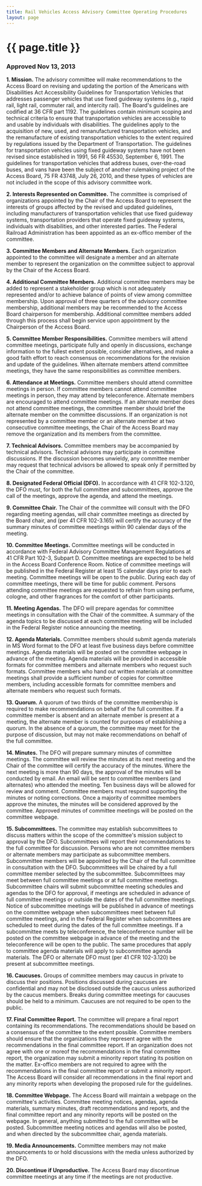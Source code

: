 ```yaml
---
title: Rail Vehicles Access Advisory Committee Operating Procedures
layout: page
---
```

# {{ page.title }}
### Approved Nov 13, 2013

**1\.  Mission.**  The advisory committee will make recommendations to the Access Board on revising and updating the portion of the Americans with Disabilities Act Accessibility Guidelines for Transportation Vehicles that addresses passenger vehicles that use fixed guideway systems (e.g., rapid rail, light rail, commuter rail, and intercity rail).  The Board's guidelines are codified at 36 CFR part 1192.  The guidelines contain minimum scoping and technical criteria to ensure that transportation vehicles are accessible to and usable by individuals with disabilities.  The guidelines apply to the acquisition of new, used, and remanufactured transportation vehicles, and the remanufacture of existing transportation vehicles to the extent required by regulations issued by the Department of Transportation.  The guidelines for transportation vehicles using fixed guideway systems have not been revised since established in 1991, 56 FR 45530, September 6, 1991.  The guidelines for transportation vehicles that address buses, over-the-road buses, and vans have been the subject of another rulemaking project of the Access Board, 75 FR 43748, July 26, 2010, and these types of vehicles are not included in the scope of this advisory committee work. 

**2\.  Interests Represented on Committee.**  The committee is comprised of organizations appointed by the Chair of the Access Board to represent the interests of groups affected by the revised and updated guidelines, including manufacturers of transportation vehicles that use fixed guideway systems, transportation providers that operate fixed guideway systems, individuals with disabilities, and other interested parties.  The Federal Railroad Administration has been appointed as an ex-offico member of the committee.

**3\.  Committee Members and Alternate Members.**  Each organization appointed to the committee will designate a member and an alternate member to represent the organization on the committee subject to approval by the Chair of the Access Board.

**4\.  Additional Committee Members.**  Additional committee members may be added to represent a stakeholder group which is not adequately represented and/or to achieve balance of points of view among committee membership.  Upon approval of three quarters of the advisory committee membership, additional members may be recommended to the Access Board chairperson for membership.  Additional committee members added through this process shall begin service upon appointment by the Chairperson of the Access Board.

**5\.  Committee Member Responsibilities.**  Committee members will attend committee meetings, participate fully and openly in discussions, exchange information to the fullest extent possible, consider alternatives, and make a good faith effort to reach consensus on recommendations for the revision and update of the guidelines.  When alternate members attend committee meetings, they have the same responsibilities as committee members.

**6\.  Attendance at Meetings.**  Committee members should attend committee meetings in person.  If committee members cannot attend committee meetings in person, they may attend by teleconference.  Alternate members are encouraged to attend committee meetings.  If an alternate member does not attend committee meetings, the committee member should brief the alternate member on the committee discussions.  If an organization is not represented by a committee member or an alternate member at two consecutive committee meetings, the Chair of the Access Board may remove the organization and its members from the committee.

**7\.  Technical Advisors.**  Committee members may be accompanied by technical advisors.  Technical advisors may participate in committee discussions.  If the discussion becomes unwieldy, any committee member may request that technical advisors be allowed to speak only if permitted by the Chair of the committee.

**8\.  Designated Federal Official (DFO).**  In accordance with 41 CFR 102-3.120, the DFO must, for both the full committee and subcommittees, approve the call of the meetings, approve the agenda, and attend the meetings.

**9\.  Committee Chair.**  The Chair of the committee will consult with the DFO regarding meeting agendas, will chair committee meetings as directed by the Board chair, and (per 41 CFR 102-3.165) will certify the accuracy of the summary minutes of committee meetings within 90 calendar days of the meeting.

**10\.  Committee Meetings.**  Committee meetings will be conducted in accordance with Federal Advisory Committee Management Regulations at 41 CFR Part 102-3, Subpart D.  Committee meetings are expected to be held in the Access Board Conference Room.  Notice of committee meetings will be published in the Federal Register at least 15 calendar days prior to each meeting.  Committee meetings will be open to the public.  During each day of committee meetings, there will be time for public comment.  Persons attending committee meetings are requested to refrain from using perfume, cologne, and other fragrances for the comfort of other participants.

**11\.  Meeting Agendas.**  The DFO will prepare agendas for committee meetings in consultation with the Chair of the committee.  A summary of the agenda topics to be discussed at each committee meeting will be included in the Federal Register notice announcing the meeting.

**12\.  Agenda Materials.**  Committee members should submit agenda materials in MS Word format to the DFO at least five business days before committee meetings.  Agenda materials will be posted on the committee webpage in advance of the meeting.  Agenda materials will be provided in accessible formats for committee members and alternate members who request such formats.  Committee members who hand out written materials at committee meetings shall provide a sufficient number of copies for committee members, including accessible formats for committee members and alternate members who request such formats.

**13\.  Quorum.**  A quorum of two thirds of the committee membership is required to make recommendations on behalf of the full committee.  If a committee member is absent and an alternate member is present at a meeting, the alternate member is counted for purposes of establishing a quorum.  In the absence of a quorum, the committee may meet for the purpose of discussion, but may not make recommendations on behalf of the full committee.

**14\.  Minutes.**  The DFO will prepare summary minutes of committee meetings.  The committee will review the minutes at its next meeting and the Chair of the committee will certify the accuracy of the minutes.  Where the next meeting is more than 90 days, the approval of the minutes will be conducted by email.  An email will be sent to committee members (and alternates) who attended the meeting.  Ten business days will be allowed for review and comment.  Committee members must respond supporting the minutes or noting corrections.  Once a majority of committee members approve the minutes, the minutes will be considered approved by the committee.  Approved minutes of committee meetings will be posted on the committee webpage. 

**15\. Subcommittees.**  The committee may establish subcommittees to discuss matters within the scope of the committee's mission subject to approval by the DFO.  Subcommittees will report their recommendations to the full committee for discussion.  Persons who are not committee members or alternate members may participate as subcommittee members.  Subcommittee members will be appointed by the Chair of the full committee in consultation with the DFO.  Subcommittees will be chaired by a full committee member selected by the subcommittee.  Subcommittees may meet between full committee meetings or at full committee meetings.   Subcommittee chairs will submit subcommittee meeting schedules and agendas to the DFO for approval, if meetings are scheduled in advance of full committee meetings or outside the dates of the full committee meetings.  Notice of subcommittee meetings will be published in advance of meetings on the committee webpage when subcommittees meet between full committee meetings, and in the Federal Register when subcommittees are scheduled to meet during the dates of the full committee meetings.  If a subcommittee meets by teleconference, the teleconference number will be posted on the committee webpage in advance of the meeting and the teleconference will be open to the public.  The same procedures that apply to committee agenda materials will apply to subcommittee agenda materials.  The DFO or alternate DFO must (per 41 CFR 102-3.120) be present at subcommittee meetings.

**16\.  Caucuses.**  Groups of committee members may caucus in private to discuss their positions.  Positions discussed during caucuses are confidential and may not be disclosed outside the caucus unless authorized by the caucus members.  Breaks during committee meetings for caucuses should be held to a minimum.   Caucuses are not required to be open to the public.

**17\.  Final Committee Report.**  The committee will prepare a final report containing its recommendations.  The recommendations should be based on a consensus of the committee to the extent possible.  Committee members should ensure that the organizations they represent agree with the recommendations in the final committee report.  If an organization does not agree with one or moreof the recommendations in the final committee report, the organization may submit a minority report stating its position on the matter.  Ex-offico members are not required to agree with the recommendations in the final committee report or submit a minority report.  The Access Board will consider all recommendations in the final report and any minority reports when developing the proposed rule for the guidelines.

**18\.  Committee Webpage.**  The Access Board will maintain a webpage on the committee's activities.   Committee meeting notices, agendas, agenda materials, summary minutes, draft recommendations and reports, and the final committee report and any minority reports will be posted on the webpage.  In general, anything submitted to the full committee will be posted.  Subcommittee meeting notices and agendas will also be posted, and when directed by the subcommittee chair, agenda materials.

**19\.  Media Announcements.**  Committee members may not make announcements to or hold discussions with the media unless authorized by the DFO.

**20\.  Discontinue if Unproductive.**  The Access Board may discontinue committee meetings at any time if the meetings are not productive.
